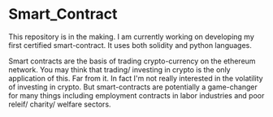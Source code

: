 # Smart_Contract

This repository is in the making. I am currently working on developing my first certified smart-contract. It uses both solidity and python languages.

Smart contracts are the basis of trading crypto-currency on the ethereum network. You may think that trading/ investing in crypto is the only application of this. Far from it. In fact I'm not really interested in the volatility of investing in crypto. But smart-contracts are potentially a game-changer for many things including employment contracts in labor industries and poor releif/ charity/ welfare sectors. 
